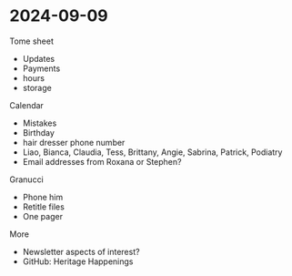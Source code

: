 # 2024-09-09

Tome sheet

* Updates
* Payments
* hours
* storage

Calendar

* Mistakes
* Birthday
* hair dresser phone number
* Liao, Bianca, Claudia, Tess, Brittany, Angie, Sabrina, Patrick, Podiatry
* Email addresses from Roxana or Stephen?

Granucci

* Phone him
* Retitle files
* One pager

More

* Newsletter aspects of interest?
* GitHub: Heritage Happenings

